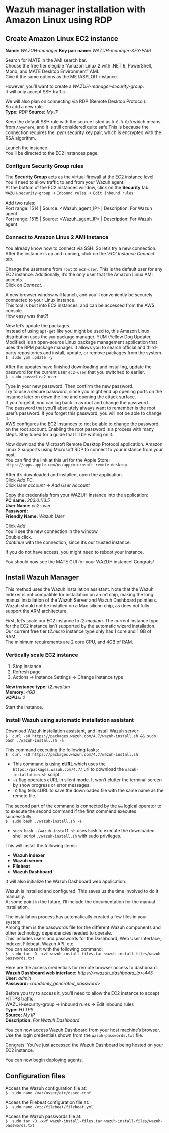 # Wazuh manager installation with Amazon Linux using RDP


## Create Amazon Linux EC2 instance
**Name:**  _WAZUH-manager_
**Key pair name:**  _WAZUH-manager-KEY-PAIR_

Search for MATE in the AMI search bar.<br>
Choose the free tier elegible “Amazon Linux 2 with .NET 6, PowerShell, Mono, and MATE Desktop Environment” AMI.<br>
Give it the same options as the METASPLOIT instance.

However, you’ll want to create a  _WAZUH-manager-security-group_.<br>
It will only accept SSH traffic.

We will also plan on connecting via RDP (Remote Desktop Protocol).<br>
So add a new rule.<br>
**Type:**  _RDP_
**Source:**  _My IP_

Keep the default SSH rule with the source listed as  `0.0.0.0/0`  which means from  `Anywhere`, and it is still considered quite safe.This is because the connection requires the  _.pem_  security key pair, which is encrypted with the RSA algorithm. 

Launch the instance.<br>
You’ll be directed to the EC2 Instances page.


### Configure Security Group rules
The  **Security Group**  acts as the virtual firewall at the EC2 instance level.<br>
You'll need to allow traffic to and from your Wazuh agent.<br>
At the bottom of the EC2 instances window, click on the  **Security**  tab.<br>
`WAZUH-security-group`  ->  `Inbound rules`  ->  `Edit inbound rules`

Add two rules:<br>
Port range:  1514  |  Source: <Wazuh_agent_IP>  |  Description: For Wazuh agent<br>
Port range:  1515  |  Source: <Wazuh_agent_IP>  |  Description: For Wazuh agent


### Connect to Amazon Linux 2 AMI instance
You already know how to connect via SSH. So let’s try a new connection.<br>
After the instance is up and running, click on the  ‘_EC2 Instance Connect_’ tab.

Change the username from  `root`  to  `ec2-user`. This is the default user for any EC2 instance. Additionally, it’s the only user that the Amazon Linux AMI accepts.<br>
Click on  _Connect_.

A new browser window will launch, and you’ll conveniently be securely connected to your Linux instance.<br>
This tool is built into EC2 instances, and can be accessed from the AWS console.<br>
How easy was that?!

Now let’s update the packages.<br>
Instead of using  `apt-get`  like you might be used to, this Amazon Linux distribution uses the  `yum`  package manager. YUM (Yellow Dog Updater, Modified) is an open-source Linux package management application that uses the RPM package manager. It allows you to search official and third-party repositories and install, update, or remove packages from the system.<br>
`$  sudo yum update -y`

After the updates have finished downloading and installing, update the password for the current user  `ec2-user`  that you switched to earlier.<br>
`$  sudo passwd ec2-user`

Type in your new password. Then confirm the new password.<br>
Try to use a secure password, since you might end up opening ports on the instance later on down the line and opening the attack surface.<br>
If you forget it, you can log back in as root and change the password.<br>
The password that you’ll absolutely always want to remember is the root user’s password. If you forget this password, you will not be able to change it.<br>
AWS configures the EC2 instances to not be able to change the password on the root account. Enabling the root password is a process with many steps. Stay tuned for a guide that I’ll be writing on it.

Now download the Microsoft Remote Desktop Protocol application. Amazon Linux 2 supports using Microsoft RDP to connect to your instance from your host.<br>
You can find the link at this url for the Apple Store:<br>
`https://apps.apple.com/us/app/microsoft-remote-desktop`

After it’s downloaded and installed, open the application.<br>
Click  _Add PC_.<br>
Click  _User account_  ->  _Add User Account_<br>

Copy the credentials from your WAZUH instance into the application:<br>
**PC name:**  _203.0.113.5_<br>
**User Name:**  _ec2-user_<br>
**Password:**  _<passwd you previously entered>_<br>
**Friendly Name:**  _Wazuh User_<br>

Click _Add_<br>
You’ll see the new connection in the window.<br>
Double click.<br>
_Continue_ with the connection, since it’s our trusted instance.

If you do not have access, you might need to reboot your instance.

You should now see the MATE GUI for your WAZUH instance! Congrats!


## Install Wazuh Manager
This method uses the Wazuh installation assistant. Note that the Wazuh Indexer is not compatible for installation on an m1 chip, making the long manual installation of the Wazuh Server and Wazuh Dashboard pointless. Wazuh should not be installed on a Mac silicon chip, as does not fully support the ARM architecture.

First, let’s scale our EC2 instance to  _t2.medium_. The current instance type for the EC2 instance isn’t supported by the automatic wizard installation.<br>
Our current free tier  _t2.micro_  instance type only has 1 core and 1 GB of RAM.<br>
The minimum requirements are 2 core CPU, and 4GB of RAM. 

### Vertically scale EC2 instance
1. Stop instance
2. Refresh page
3. Actions  ->  Instance Settings  ->  Change instance type

**New instance type:**  _t2.medium_<br>
**Memory:**  _4GB_<br>
**vCPUs:**  _2_

Start the instance.


### Install Wazuh using automatic installation assistant
Download Wazuh installation assistant, and install Wazuh server:<br>
`$  curl -sO https://packages.wazuh.com/4.7/wazuh-install.sh && sudo bash ./wazuh-install.sh -a`

This command executing the following tasks:<br>
`$  curl -sO https://packages.wazuh.com/4.7/wazuh-install.sh`
* This command is using  **cURL**  which uses the  `https://packages.wazuh.com/4.7/`  url to download the  `wazuh-installation.sh`  script.
* `-s`  flag operates cURL in silent mode. It won’t clutter the terminal screen by show progress or error messages.
* `-O`  flag tells cURL to save the downloaded file with the same name as the remote file.

The second part of the command is connected by the  `&&`  logical operator to to execute the second command if the first command executes successfully:<br>
`$  sudo bash ./wazuh-install.sh -a`<br>
* `sudo bash ./wazuh-install.sh`  uses  `bash`  to execute the downloaded shell script  `./wazuh-install.sh` with sudo privileges.

This will install the following items:<br>
* **Wazuh Indexer**
* **Wazuh server**
* **Filebeat**
* **Wazuh Dashboard**

It will also initialize the Wazuh Dashboard web application.

Wazuh is installed and configured. This saves us the time involved to do it manually.<br>
At some point in the future, I’ll include the documentation for the manual installation.<br>

The installation process has automatically created a few files in your system.<br>
Among them is the passwords file for the different Wazuh components and other technology dependencies needed to operate.<br>
This includes users and passwords for the Dashboard, Web User Interface, Indexer, Filebeat, Wazuh API, etc.<br>
You can access it with the following command:<br>
`$  sudo tar -O -xvf wazuh-install-files.tar wazuh-install-files/wazuh-passwords.txt`

Here are the access credentials for remote browser access to dashboard.<br>
**Wazuh Dashboard web interface:**  _https://<wazuh_dashboard_ip>:443_<br>
**User:**  _admin_<br>
**Password:**  _<randomly_generated_password>_<br>

Before you try to access it, you’ll need to allow the EC2 instance to accept HTTPS traffic.<br>
WAZUH-security-group  ->  Inbound rules  ->  Edit inbound rules<br>
**Type:**  _HTTPS_<br>
**Source:**  _My IP_<br>
**Description:**  _For Wazuh Dashboard_<br>

You can now access Wazuh Dashboard from your host machine’s browser.<br>
Use the login credentials shown from the  `wazuh-passwords.txt`  file.<br>

Congrats! You’ve just accessed the Wazuh Dashboard being hosted on your EC2 instance.

You can now begin deploying agents.


## Configuration files
Access the Wazuh configuration file at:<br>
`$  sudo nano /var/ossec/etc/ossec.conf`

Access the Filebeat configuration file at:<br>
`$  sudo nano /etc/filebeat/filebeat.yml`

Access the Wazuh passwords file at:<br>
`$  sudo tar -O -xvf wazuh-install-files.tar wazuh-install-files/wazuh-passwords.txt`